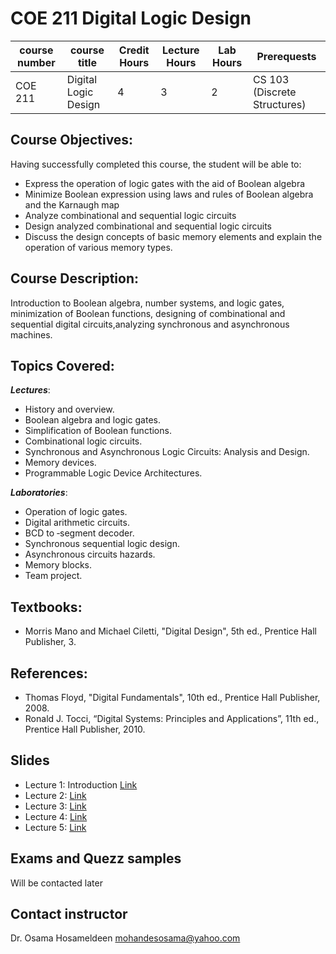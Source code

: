 # COE 211 Digital Logic Design
| course number | course title | Credit Hours | Lecture Hours | Lab Hours | Prerequests |
|---------------|--------------|--------------|---------------|-----------|-------------|
|COE 211        |Digital Logic Design|4 |3 |2 | CS 103 (Discrete Structures) |

## Course Objectives:
Having successfully completed this course, the student will be able to:
* Express the operation of logic gates with the aid of Boolean algebra
* Minimize Boolean expression using laws and rules of Boolean algebra and the Karnaugh map
* Analyze combinational and sequential logic circuits
* Design analyzed combinational and sequential logic circuits
* Discuss the design concepts of basic memory elements and explain the operation of various memory types.

## Course Description:
Introduction to Boolean algebra, number systems, and logic gates, minimization of Boolean functions, designing of combinational and sequential digital circuits,analyzing synchronous and asynchronous machines.

## Topics Covered:
_**Lectures**_:
* History and overview.
* Boolean algebra and logic gates.
* Simplification of Boolean functions.
* Combinational logic circuits.
* Synchronous and Asynchronous Logic Circuits: Analysis and Design.
* Memory devices.
* Programmable Logic Device Architectures.

_**Laboratories**_:
* Operation of logic gates.
* Digital arithmetic circuits.
* BCD to ‐segment decoder.
* Synchronous sequential logic design.
* Asynchronous circuits hazards.
* Memory blocks.
* Team project.

## Textbooks:
* Morris Mano and Michael Ciletti, "Digital Design", 5th ed., Prentice Hall Publisher, 3.
## References:
* Thomas Floyd, "Digital Fundamentals", 10th ed., Prentice Hall Publisher, 2008.
* Ronald J. Tocci, “Digital Systems: Principles and Applications”, 11th ed., Prentice Hall Publisher, 2010.

## Slides
* Lecture 1: Introduction [Link](https://github.com/mohandesosama/digital_logic_design_course/blob/master/course_slides/Ch01.ppt)
* Lecture 2: [Link](https://github.com/mohandesosama/digital_logic_design_course/blob/master/course_slides/Ch02-A.ppt)
* Lecture 3: [Link](https://github.com/mohandesosama/digital_logic_design_course/blob/master/course_slides/Ch02-B.ppt)
* Lecture 4: [Link](https://github.com/mohandesosama/digital_logic_design_course/blob/master/course_slides/Ch03.ppt)
* Lecture 5: [Link](https://github.com/mohandesosama/digital_logic_design_course/blob/master/course_slides/Ch04.ppt)

## Exams and Quezz samples
Will be contacted later

## Contact instructor
Dr. Osama Hosameldeen
mohandesosama@yahoo.com
